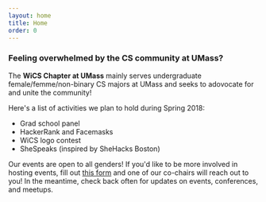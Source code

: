 ```yaml
---
layout: home
title: Home
order: 0
---
```

### Feeling overwhelmed by the CS community at UMass?

The **WiCS Chapter at UMass** mainly serves undergraduate female/femme/non-binary CS majors at UMass and seeks to adovocate for and unite the community! 

Here's a list of activities we plan to hold during Spring 2018:
- Grad school panel
- HackerRank and Facemasks
- WiCS logo contest
- SheSpeaks (inspired by SheHacks Boston)

Our events are open to all genders! If you'd like to be more involved in hosting events, fill out [this form](https://wicsumass.typeform.com/to/Ioy4jq) and one of our co-chairs will reach out to you! In the meantime, check back often for updates on events, conferences, and meetups. 